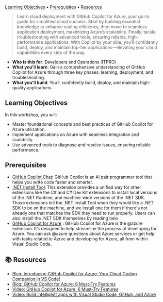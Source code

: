 [Learning Objectives](#Learn) • [Prerequisites](#pre-req) • [Resources](#book)

> Learn cloud deployment with GitHub Copilot for Azure, your go-to guide for simplified cloud success. Start by building essential knowledge to enhance coding efficiency, then move to seamless application deployment, maximizing Azure’s scalability. Finally, tackle troubleshooting with advanced tools, ensuring reliable, high-performance applications. With Copilot by your side, you’ll confidently build, deploy, and maintain top-tier applications—elevating your cloud capabilities every step of the way.

- **Who is this for**: Developers and Operations (ITPRO)
- **What you'll learn**: Gain a comprehensive understanding of GitHub Copilot for Azure through three key phases: learning, deployment, and troubleshooting.
- **What you'll build**: You’ll confidently build, deploy, and maintain high-quality applications.

<a name="Learn"/>

## Learning Objectives

In this workshop, you will:

- Master foundational concepts and best practices of GitHub Copilot for Azure utilization.
- Implement applications on Azure with seamless integration and scalability.
- Use advanced tools to diagnose and resolve issues, ensuring reliable performance.

<a name="pre-req"/>

## Prerequisites

- [GitHub Copilot Chat](https://marketplace.visualstudio.com/items?itemName=GitHub.copilot): GitHub Copilot is an AI pair programmer tool that helps you write code faster and smarter.
- [.NET Install Tool](https://marketplace.visualstudio.com/items?itemName=ms-dotnettools.vscode-dotnet-runtime): This extension provides a unified way for other extensions like the C# and C# Dev Kit extensions to install local versions of the .NET Runtime, and machine-wide versions of the .NET SDK. Those extensions tell the .NET Install Tool when they would like a .NET SDK to be on the machine, and we install one for them if there's not already one that matches the SDK they need to run properly. Users can also install the .NET SDK themselves by reading belo
- [GitHub Copilot for Azure](https://marketplace.visualstudio.com/items?itemName=ms-azuretools.vscode-azure-github-copilot) : GitHub Copilot for Azure is the @azure extension. It’s designed to help streamline the process of developing for Azure. You can ask @azure questions about Azure services or get help with tasks related to Azure and developing for Azure, all from within Visual Studio Code.

<a name="book"/>

## :books: Resources

- [Blog: Introducing GitHub Copilot for Azure: Your Cloud Coding Companion in VS Code!](https://techcommunity.microsoft.com/t5/microsoft-developer-community/introducing-github-copilot-for-azure-your-cloud-coding-companion/ba-p/4127644)
- [Blog: GitHub Copilot for Azure: 6 Must-Try Features](https://techcommunity.microsoft.com/t5/microsoft-developer-community/github-copilot-for-azure-6-must-try-features/ba-p/4283126)
- [Video: GitHub Copilot for Azure: 6 Must-Try Features](https://youtube.com/playlist?list=PLlrxD0HtieHgdwrN6ooxApdfBKTJK7465&si=9rl-kNItvFPeqhwa)
- [Video: Build intelligent apps with Visual Studio Code, GitHub, and Azure](https://youtu.be/30OpmbWL1t8?si=FvkRqa-wxTHaU3qA&t=1024)
